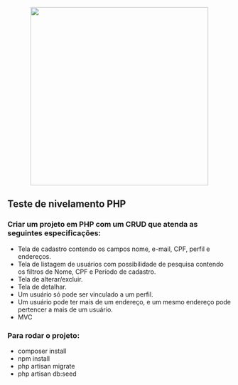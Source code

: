 <p align="center"><a href="https://laravel.com" target="_blank"><img src="https://raw.githubusercontent.com/laravel/art/master/logo-lockup/5%20SVG/2%20CMYK/1%20Full%20Color/laravel-logolockup-cmyk-red.svg" width="400"></a></p>

## Teste de nivelamento PHP

### Criar um projeto em PHP com um CRUD que atenda as seguintes especificações:

- Tela de cadastro contendo os campos nome, e-mail, CPF, perfil e endereços.
- Tela de listagem de usuários com possibilidade de pesquisa contendo os filtros de
  Nome, CPF e Período de cadastro.
- Tela de alterar/excluir.
- Tela de detalhar.
- Um usuário só pode ser vinculado a um perfil.
- Um usuário pode ter mais de um endereço, e um mesmo endereço pode pertencer a
  mais de um usuário.
- MVC

### Para rodar o projeto:

- composer install
- npm install
- php artisan migrate
- php artisan db:seed 


